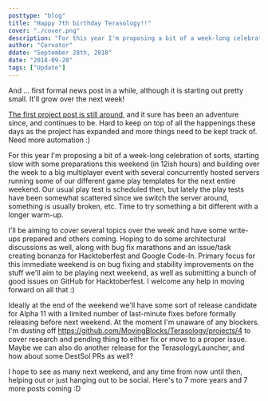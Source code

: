 ```yaml
---
posttype: "blog"
title: "Happy 7th birthday Terasology!!"
cover: "./cover.png"
description: "For this year I'm proposing a bit of a week-long celebration of sorts, starting slow with some preparations this weekend (in 12ish hours) and building over the week to a big multiplayer event with several concurrently hosted servers running some of our different game play templates for the next entire weekend."
author: "Cervator"
ddate: "September 28th, 2018"
date: "2018-09-28"
tags: ["Update"]
---
```


And ... first formal news post in a while, although it is starting out pretty small. It'll grow over the next week!

[The first project post is still around](https://forum.terasology.org/threads/here-we-go.1/), and it sure has been an adventure since, and continues to be.
Hard to keep on top of all the happenings these days as the project has expanded and more things need to be kept track of.
Need more automation :)

For this year I'm proposing a bit of a week-long celebration of sorts, starting slow with some preparations this weekend (in 12ish hours) and building over the week to a big multiplayer event with several concurrently hosted servers running some of our different game play templates for the next entire weekend.
Our usual play test is scheduled then, but lately the play tests have been somewhat scattered since we switch the server around, something is usually broken, etc.
Time to try something a bit different with a longer warm-up.

I'll be aiming to cover several topics over the week and have some write-ups prepared and others coming.
Hoping to do some architectural discussions as well, along with bug fix marathons and an issue/task creating bonanza for Hacktoberfest and Google Code-In.
Primary focus for this immediate weekend is on bug fixing and stability improvements on the stuff we'll aim to be playing next weekend, as well as submitting a bunch of good issues on GitHub for Hacktoberfest.
I welcome any help in moving forward on all that :)

Ideally at the end of the weekend we'll have some sort of release candidate for Alpha 11 with a limited number of last-minute fixes before formally releasing before next weekend.
At the moment I'm unaware of any blockers.
I'm dusting off https://github.com/MovingBlocks/Terasology/projects/4 to cover research and pending thing to either fix or move to a proper issue.
Maybe we can also do another release for the TerasologyLauncher, and how about some DestSol PRs as well?

I hope to see as many next weekend, and any time from now until then, helping out or just hanging out to be social.
Here's to 7 more years and 7 more posts coming :D
